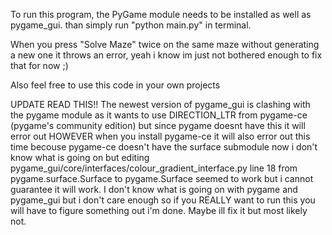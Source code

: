 To run this program, the PyGame module needs to be installed as well as pygame_gui.
than simply run "python main.py" in terminal.

When you press "Solve Maze" twice on the same maze without generating a new one it throws an error, yeah i know im just not bothered enough to fix that for now ;)

Also feel free to use this code in your own projects


UPDATE READ THIS!!
The newest version of pygame_gui is clashing with the pygame module as it wants to use DIRECTION_LTR from pygame-ce (pygame's community edition) but since pygame doesnt have this it will error out HOWEVER when you install pygame-ce it will also error out this time becouse pygame-ce doesn't have the surface submodule now i don't know what is going on but editing pygame_gui/core/interfaces/colour_gradient_interface.py line 18 from pygame.surface.Surface to pygame.Surface seemed to work but i cannot guarantee it will work. I don't know what is going on with pygame and pygame_gui but i don't care enough so if you REALLY want to run this you will have to figure something out i'm done.
Maybe ill fix it but most likely not.
